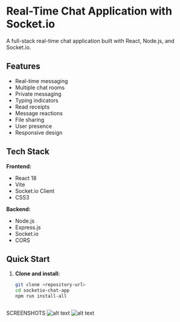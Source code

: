 # Real-Time Chat Application with Socket.io

A full-stack real-time chat application built with React, Node.js, and Socket.io.

## Features

- Real-time messaging
- Multiple chat rooms
- Private messaging
- Typing indicators
- Read receipts
- Message reactions
- File sharing
- User presence
- Responsive design

## Tech Stack

**Frontend:**
- React 18
- Vite
- Socket.io Client
- CSS3

**Backend:**
- Node.js
- Express.js
- Socket.io
- CORS

## Quick Start

1. **Clone and install:**
   ```bash
   git clone <repository-url>
   cd socketio-chat-app
   npm run install-all



SCREENSHOTS
![alt text](image.png)
![alt text](image-1.png)